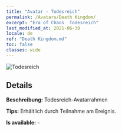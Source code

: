 ```yaml
---
title: "Avatar - Todesreich"
permalink: /Avatars/Death Kingdom/
excerpt: "Era of Chaos  Todesreich"
last_modified_at: 2021-06-30
locale: de
ref: "Death Kingdom.md"
toc: false
classes: wide
---
```

 ![Todesreich](/images/a/avatarFrame_86.png)

## Details

 **Beschreibung:** Todesreich-Avatarrahmen 

 **Tips:** Erhältlich durch Teilnahme am Ereignis. 

 **Is available:**  - 

